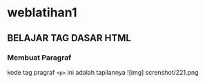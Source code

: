 # weblatihan1
## BELAJAR TAG DASAR HTML

### Membuat Paragraf
kode tag pragraf `<p>`
ini adalah tapilannya
![img] screnshot/221.png